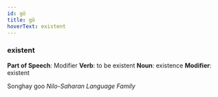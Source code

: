 ```yaml
---
id: gö
title: gö
hoverText: existent
---
```


### existent

**Part of Speech**: Modifier
**Verb**: to be existent
**Noun**: existence
**Modifier**: existent

Songhay goo 
*Nilo-Saharan Language Family*